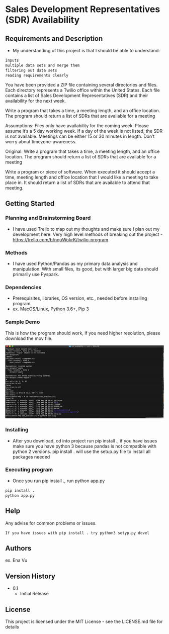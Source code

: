 # Sales Development Representatives (SDR) Availability

## Requirements and Description

* My understanding of this project is that I should be able to understand:

```
inputs
multiple data sets and merge them  
filtering out data sets 
reading requirements clearly
```
You have been provided a ZIP file containing several directories and files. Each directory represents a Twilio office within the United States. Each file contains a list of Sales Development Representatives (SDR) and their availability for the next week.
 
Write a program that takes a time, a meeting length, and an office location. The program should return a list of SDRs that are available for a meeting
 
Assumptions:
Files only have availability for the coming week. Please assume it’s a 5 day working week.
If a day of the week is not listed, the SDR is not available.
Meetings can be either 15 or 30 minutes in length.
Don’t worry about timezone-awareness.

Original: Write a program that takes a time, a meeting length, and an office location. The program should return a list of SDRs that are available for a meeting

Write a program or piece of software. When executed it should accept a time, meeting length and office location that I would like a meeting to take place in. It should return a list of SDRs that are available to attend that meeting.

## Getting Started

### Planning and Brainstorming Board

* I have used Trello to map out my thoughts and make sure I plan out my development here. Very high level methods of breaking out the project - https://trello.com/b/nquWokrK/twilio-program.  

### Methods

* I have used Python/Pandas as my primary data analysis and manipulation.  With small files, its good, but with larger big data should primarily use Pyspark. 

### Dependencies

* Prerequisites, libraries, OS version, etc., needed before installing program.
* ex. MacOS/Linux, Python 3.6+, Pip 3

### Sample Demo 

This is how the program should work, if you need higher resolution, please download the mov file.

![](demo.gif)


### Installing

* After you download, cd into project run pip install ., if you have issues make sure you have python 3 because pandas is not compatible with python 2 versions. pip install . will use the setup.py file to install all packages needed

### Executing program

* Once you run pip install ., run python app.py
```
pip install .
python app.py
```

## Help

Any advise for common problems or issues.
```
If you have issues with pip install . try python3 setyp.py devel
```

## Authors


ex. Ena Vu


## Version History

* 0.1
    * Initial Release

## License

This project is licensed under the MIT License - see the LICENSE.md file for details


